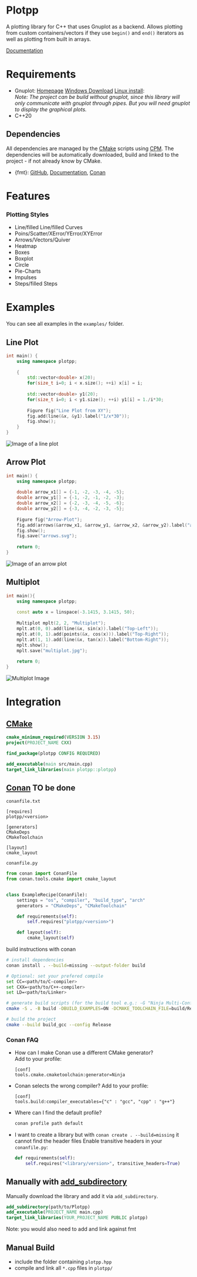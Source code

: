 Plotpp
======

A plotting library for C++ that uses Gnuplot as a backend.
Allows plotting from custom containers/vectors if they use `begin()` and `end()` iterators as well as plotting from built in arrays.

[Documentation](https://tobiaswallner.github.io/plotpp/)

Requirements
============
- Gnuplot: [Homepage](http://gnuplot.info/index.html) [Windows Download](https://sourceforge.net/projects/gnuplot/files/gnuplot/) [Linux install](https://riptutorial.com/gnuplot/example/11275/installation-or-setup):  
	*Note: The project can be build without gnuplot,
	since this library will only communicate with gnuplot through pipes. 
	But you will need gnuplot to display the graphical plots.*
- C++20


Dependencies
------------
All dependencies are managed by the [CMake](https://cmake.org/) scripts using [CPM](https://github.com/cpm-cmake/CPM.cmake). 
The dependencies will be automatically downloaded, build and linked to the project - if not already know by CMake.
- {fmt}: [GitHub](https://github.com/fmtlib/fmt), [Documentation](https://fmt.dev/11.0/), [Conan](https://conan.io/center/recipes/fmt?version=)

Features
========
### Plotting Styles
- Line/filled Line/filled Curves
- Poins/Scatter/XError/YError/XYError
- Arrows/Vectors/Quiver
- Heatmap
- Boxes
- Boxplot
- Circle
- Pie-Charts
- Impulses
- Steps/filled Steps

Examples
========

You can see all examples in the `examples/` folder.

Line Plot
---------

```C++
int main() {
	using namespace plotpp;
	
	{
		std::vector<double> x(20);
		for(size_t i=0; i < x.size(); ++i) x[i] = i;
		
		std::vector<double> y1(20);
		for(size_t i=0; i < y1.size(); ++i) y1[i] = 1./i*30;
		
		Figure fig("Line Plot from XY");
		fig.add(line(&x, &y1).label("1/x*30"));
		fig.show();
	}
}
```
![Image of a line plot](images/line-plot.png)

Arrow Plot
----------

```C++
int main() {
	using namespace plotpp;
	
	double arrow_x1[] = {-1, -2, -3, -4, -5};
	double arrow_y1[] = {-1, -2, -1, -2, -3};
	double arrow_x2[] = {-2, -3, -4, -5, -6};
	double arrow_y2[] = {-3, -4, -2, -3, -5};
	
	Figure fig("Arrow-Plot");
	fig.add(arrows(&arrow_x1, &arrow_y1, &arrow_x2, &arrow_y2).label("arrow plot"));
	fig.show();
	fig.save("arrows.svg");
	
    return 0;
}
```

![Image of an arrow plot](images/arrows.svg)

Multiplot
---------

```C++
int main(){
	using namespace plotpp;
	
	const auto x = linspace(-3.1415, 3.1415, 50);
	
	Multiplot mplt(2, 2, "Multiplot");
	mplt.at(0, 0).add(line(&x, sin(x)).label("Top-Left"));
	mplt.at(0, 1).add(points(&x, cos(x))).label("Top-Right"));
	mplt.at(1, 1).add(line(&x, tan(x)).label("Bottom-Right"));
	mplt.show();
	mplt.save("multiplot.jpg");
	
	return 0;
}
```

![Multiplot Image](images/multiplot.jpg)

Integration
===========

[CMake](https://cmake.org/)
---------------------------
```cmake
cmake_minimum_required(VERSION 3.15)
project(PROJECT_NAME CXX)

find_package(plotpp CONFIG REQUIRED)

add_executable(main src/main.cpp)
target_link_libraries(main plotpp::plotpp)
```

[Conan](https://conan.io/) **TO be done**
--------------------------
`conanfile.txt`
```conanfile
[requires]
plotpp/<version>

[generators]
CMakeDeps
CMakeToolchain

[layout]
cmake_layout
```

`conanfile.py`
```py
from conan import ConanFile
from conan.tools.cmake import cmake_layout


class ExampleRecipe(ConanFile):
    settings = "os", "compiler", "build_type", "arch"
    generators = "CMakeDeps", "CMakeToolchain"

    def requirements(self):
        self.requires("plotpp/<version>")

    def layout(self):
        cmake_layout(self)
```

build instructions with conan
```bash
# install dependencies
conan install . --build=missing --output-folder build

# Optional: set your prefered compile
set CC=<path/to/C-compiler>
set CXX=<path/to/C++-compiler>
set LD=<path/to/Linker>

# generate build scripts (for the build tool e.g.: -G "Ninja Multi-Config")
cmake -S . -B build -DBUILD_EXAMPLES=ON -DCMAKE_TOOLCHAIN_FILE=build/Release/generators/conan_toolchain.cmake

# build the project
cmake --build build_gcc --config Release
```

### Conan FAQ
+ 	How can I make Conan use a different CMake generator?  
	Add to your profile:
	```
	[conf]
	tools.cmake.cmaketoolchain:generator=Ninja
	```
+	Conan selects the wrong compiler?
	Add to your profile:
	```
	[conf]
	tools.build:compiler_executables={"c" : "gcc", "cpp" : "g++"}
	```
+	Where can I find the default profile?
	```bash
	conan profile path default
	```
+	I want to create a library but with `conan create . --build=missing` it cannot find the header files
	Enable transitive headers in your `conanfile.py`:
	```py
	def requirements(self):
		self.requires("<library/version>", transitive_headers=True)
	```

Manually with [add_subdirectory](https://cmake.org/cmake/help/latest/command/add_subdirectory.html)
------------------------
Manually download the library and add it via `add_subdirectory`.
```cmake
add_subdirectory(path/to/Plotpp)
add_executable(PROJECT_NAME main.cpp)
target_link_libraries(YOUR_PROJECT_NAME PUBLIC plotpp)
```
Note: you would also need to add and link against fmt

Manual Build
------------
- include the folder containing `plotpp.hpp`
- compile and link all `*.cpp` files in `plotpp/`


